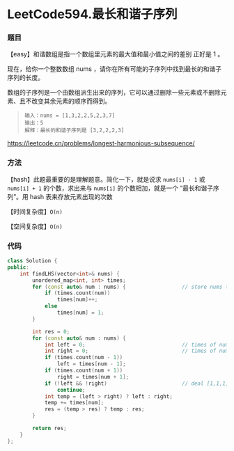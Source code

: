 # LeetCode594.最长和谐子序列

### 题目

【easy】和谐数组是指一个数组里元素的最大值和最小值之间的差别 正好是 1 。

现在，给你一个整数数组 nums ，请你在所有可能的子序列中找到最长的和谐子序列的长度。

数组的子序列是一个由数组派生出来的序列，它可以通过删除一些元素或不删除元素、且不改变其余元素的顺序而得到。

> ```
> 输入：nums = [1,3,2,2,5,2,3,7]
> 输出：5
> 解释：最长的和谐子序列是 [3,2,2,2,3]
> ```

<https://leetcode.cn/problems/longest-harmonious-subsequence/>

### 方法

【hash】此题最重要的是理解题意。简化一下，就是说求 ```nums[i] - 1``` 或 ```nums[i] + 1``` 的个数，求出来与 ```nums[i]``` 的个数相加，就是一个 “最长和谐子序列”。用 hash 表来存放元素出现的次数

【时间复杂度】```O(n)```

【空间复杂度】```O(n)```

### 代码

```cpp
class Solution {
public:
    int findLHS(vector<int>& nums) {
        unordered_map<int, int> times;
        for (const auto& num : nums) {					// store nums to hash
            if (times.count(num))
                times[num]++;
            else
                times[num] = 1;
        }

        int res = 0;
        for (const auto& num : nums) {					
            int left = 0;								// times of num - 1
            int right = 0;								// times of num + 1
            if (times.count(num - 1))
                left = times[num - 1];
            if (times.count(num + 1))
                right = times[num + 1];
            if (!left && !right)						// deal [1,1,1,1]
                continue;
            int temp = (left > right) ? left : right;
            temp += times[num];
            res = (temp > res) ? temp : res;
        }

        return res;
    }
};
```

